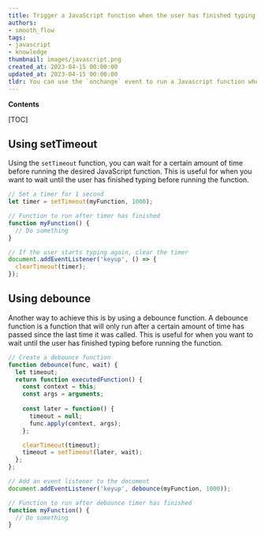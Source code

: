 ```yaml
---
title: Trigger a JavaScript function when the user has finished typing instead of on each key press
authors:
- smooth_flow
tags:
- javascript
- knowledge
thumbnail: images/javascript.png
created_at: 2023-04-15 00:00:00
updated_at: 2023-04-15 00:00:00
tldr: You can use the `onchange` event to run a Javascript function when the user finishes typing.
---
```


**Contents**

[TOC]

## Using setTimeout

Using the `setTimeout` function, you can wait for a certain amount of time before running the desired JavaScript function. This is useful for when you want to wait until the user has finished typing before running the function.

```javascript
// Set a timer for 1 second
let timer = setTimeout(myFunction, 1000);

// Function to run after timer has finished
function myFunction() {
  // Do something
}

// If the user starts typing again, clear the timer
document.addEventListener('keyup', () => {
  clearTimeout(timer);
});
```

## Using debounce

Another way to achieve this is by using a debounce function. A debounce function is a function that will only run after a certain amount of time has passed since the last time it was called. This is useful for when you want to wait until the user has finished typing before running the function.

```javascript
// Create a debounce function
function debounce(func, wait) {
  let timeout;
  return function executedFunction() {
    const context = this;
    const args = arguments;
    
    const later = function() {
      timeout = null;
      func.apply(context, args);
    };

    clearTimeout(timeout);
    timeout = setTimeout(later, wait);
  };
};

// Add an event listener to the document
document.addEventListener('keyup', debounce(myFunction, 1000));

// Function to run after debounce timer has finished
function myFunction() {
  // Do something
}
```
